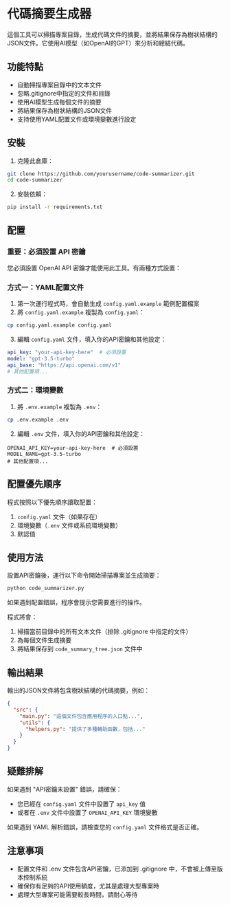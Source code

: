 # 代碼摘要生成器

這個工具可以掃描專案目錄，生成代碼文件的摘要，並將結果保存為樹狀結構的JSON文件。它使用AI模型（如OpenAI的GPT）來分析和總結代碼。

## 功能特點

- 自動掃描專案目錄中的文本文件
- 忽略.gitignore中指定的文件和目錄
- 使用AI模型生成每個文件的摘要
- 將結果保存為樹狀結構的JSON文件
- 支持使用YAML配置文件或環境變數進行設定

## 安裝

1. 克隆此倉庫：

```bash
git clone https://github.com/yourusername/code-summarizer.git
cd code-summarizer
```

2. 安裝依賴：

```bash
pip install -r requirements.txt
```

## 配置

### 重要：必須設置 API 密鑰

您必須設置 OpenAI API 密鑰才能使用此工具。有兩種方式設置：

### 方式一：YAML配置文件

1. 第一次運行程式時，會自動生成 `config.yaml.example` 範例配置檔案
2. 將 `config.yaml.example` 複製為 `config.yaml`：

```bash
cp config.yaml.example config.yaml
```

3. 編輯 `config.yaml` 文件，填入你的API密鑰和其他設定：

```yaml
api_key: "your-api-key-here"  # 必須設置
model: "gpt-3.5-turbo"
api_base: "https://api.openai.com/v1"
# 其他配置項...
```

### 方式二：環境變數

1. 將 `.env.example` 複製為 `.env`：

```bash
cp .env.example .env
```

2. 編輯 `.env` 文件，填入你的API密鑰和其他設定：

```
OPENAI_API_KEY=your-api-key-here  # 必須設置
MODEL_NAME=gpt-3.5-turbo
# 其他配置項...
```

## 配置優先順序

程式按照以下優先順序讀取配置：
1. `config.yaml` 文件（如果存在）
2. 環境變數（`.env` 文件或系統環境變數）
3. 默認值

## 使用方法

設置API密鑰後，運行以下命令開始掃描專案並生成摘要：

```bash
python code_summarizer.py
```

如果遇到配置錯誤，程序會提示您需要進行的操作。

程式將會：
1. 掃描當前目錄中的所有文本文件（排除 .gitignore 中指定的文件）
2. 為每個文件生成摘要
3. 將結果保存到 `code_summary_tree.json` 文件中

## 輸出結果

輸出的JSON文件將包含樹狀結構的代碼摘要，例如：

```json
{
  "src": {
    "main.py": "這個文件包含應用程序的入口點...",
    "utils": {
      "helpers.py": "提供了多種輔助函數，包括..."
    }
  }
}
```

## 疑難排解

如果遇到 "API密鑰未設置" 錯誤，請確保：
- 您已經在 `config.yaml` 文件中設置了 `api_key` 值
- 或者在 `.env` 文件中設置了 `OPENAI_API_KEY` 環境變數

如果遇到 YAML 解析錯誤，請檢查您的 `config.yaml` 文件格式是否正確。

## 注意事項

- 配置文件和 .env 文件包含API密鑰，已添加到 .gitignore 中，不會被上傳至版本控制系統
- 確保你有足夠的API使用額度，尤其是處理大型專案時
- 處理大型專案可能需要較長時間，請耐心等待 